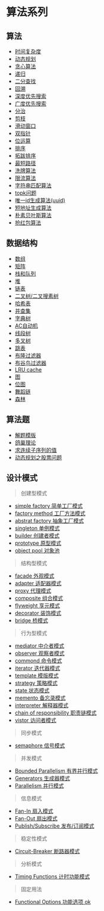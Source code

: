 # 算法系列
## 算法
- [时间复杂度](./算法/时间复杂度.md)
- [动态规划](./算法/dp.md)
- [贪心算法](./算法/贪心算法.md)
- [递归](./算法/递归.md)
- [二分查找](./算法/二分查找.md)
- [回溯](./算法/回溯.md)
- [深度优先搜索](./算法/深度优先.md)
- [广度优先搜索](./算法/广度优先.md)
- [分治](./算法/分治.md)
- [剪枝](./算法/剪枝.md)
- [滑动窗口](./算法/滑动窗口.md)
- [双指针](./算法/双指针.md)
- [位运算](./算法/位运算.md)
- [排序](./算法/排序.md)
- [拓跋排序](./算法/拓跋排序.md)
- [最短路径](./算法/最短路径.md)
- [洗牌算法](./算法/洗牌算法.md)
- [限流算法](./算法/限流算法.md)
- [字符串匹配算法](./算法/字符串匹配算法.md)
- [topk问题](./算法/topk问题.md)
- [唯一id生成算法(uuid)](./算法/唯一id生成算法.md)
- [短地址生成算法](./算法/短地址生成算法.md)
- [朴素贝叶斯算法](./算法/朴素贝叶斯算法.md)
- [抢红包算法](./算法/抢红包算法.md)

## 数据结构
-  [数组](./数据结构/数组.md)
-  [矩阵](./数据结构/矩阵.md)
-  [栈和队列](./数据结构/栈和队列.md)
-  [堆](./数据结构/堆.md)
-  [链表](./数据结构/链表.md)
-  [二叉树/二叉搜素树](./数据结构/二叉树.md)
-  [哈希表](./数据结构/哈希表.md)
-  [并查集](./数据结构/并查集.md)
-  [字典树](./数据结构/字典树.md)
-  [AC自动机](./数据结构/AC自动机.md)
-  [线段树](./数据结构/线段树.md)
-  [多叉树](./数据结构/多叉树.md)
-  [跳表](./数据结构/跳表.md)
-  [布隆过滤器](./数据结构/布隆过滤器.md)
-  [布谷鸟过滤器](./数据结构/布谷鸟过滤器.md)
-  [LRU cache](./数据结构/lru.md)
-  [图](./数据结构/图.md)
-  [位图](./数据结构/位图.md)
-  [舞蹈链](./数据结构/舞蹈链.md)
-  [森林](./数据结构/森林.md)

## 算法题
- [解题模版](./算法题/解题模版.md)
- [鸽巢理论](./算法题/鸽巢理论.md)
- [求连续子序列的值](./算法题/连续.md)
- [动态规划之股票问题](./算法题/动态规划之股票问题.md)

## 设计模式
 > 创建型模式

- [simple factory 简单工厂模式](./设计模式/简单工厂模式.md)
- [factory method 工厂方法模式](./设计模式/工厂方法模式.md)
- [abstrat factory 抽象工厂模式](./设计模式/抽象工厂模式.md)
- [singleton 单例模式](./设计模式/单例模式.md)
- [builder 创建者模式](./设计模式/创建者模式.md)
- [prototype 原型模式](./设计模式/原型模式.md)
- [object pool 对象池](./设计模式/对象池模式.md)
 > 结构型模式

- [facade 外观模式](./设计模式/外观模式.md)
- [adapter 适配器模式](./设计模式/适配器模式.md)
- [proxy 代理模式](./设计模式/代理模式.md)
- [composite 组合模式](./设计模式/.md)
- [flyweight 享元模式](./设计模式/享元模式.md)
- [decorator 装饰模式](./设计模式/装饰模式.md)
- [bridge 桥模式](./设计模式/桥模式.md)
 > 行为型模式

- [mediator 中介者模式](./设计模式/中介者模式.md)
- [observer 观察者模式](./设计模式/观察者模式.md)
- [commond 命令模式](./设计模式/命令模式.md)
- [iterator 迭代器模式](./设计模式/迭代器模式.md)
- [template 模版模式](./设计模式/模版模式.md)
- [strategy 策略模式](./设计模式/策略模式.md)
- [state 状态模式](./设计模式/状态模式.md)
- [memento 备忘录模式](./设计模式/备忘录模式.md)
- [interpreter 解释器模式](./设计模式/解释器模式.md)
- [chain of responsibility 职责链模式](./设计模式/职责链模式.md)
- [vistor 访问者模式](./设计模式/访问者模式.md)
 > 同步模式

- [semaphore 信号模式](./设计模式/信号模式.md)
 > 并发模式

- [Bounded Parallelism 有界并行模式](./设计模式/有界并行模式.md)
- [Generators 生成器模式](./设计模式/生成器模式.md)
- [Parallelism 并行模式](./设计模式/并行模式.md)
 > 信息模式

- [Fan-In 扇入模式](./设计模式/扇入模式.md)
- [Fan-Out 扇出模式](./设计模式/扇出模式.md)
- [Publish/Subscribe 发布/订阅模式 ](./设计模式/发布订阅模式.md)
 > 稳定性模式

- [Circuit-Breaker 断路器模式 ](./设计模式/断路器模式.md)
 > 分析模式

- [Timing Functions 计时功能模式](./设计模式/计时功能模式.md)
 > 固定用法

- [Functional Options 功能选项 ok](./设计模式/功能选项.md)

